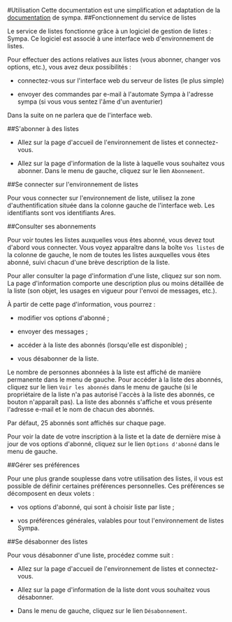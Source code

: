 #Utilisation
Cette documentation est une simplification et adaptation de la [documentation](http://listes.ares-ensiie.eu/wws/help/user) de sympa.
##Fonctionnement du service de listes

Le service de listes fonctionne grâce à un logiciel de gestion de listes : Sympa. Ce logiciel est associé à une interface web d'environnement de listes.

Pour effectuer des actions relatives aux listes (vous abonner, changer vos options, etc.), vous avez deux possibilités :

   - connectez-vous sur l'interface web du serveur de listes (le plus simple)
    
   - envoyer des commandes par e-mail à l'automate Sympa à l'adresse sympa (si vous vous sentez l'âme d'un aventurier)
   
Dans la suite on ne parlera que de l'interface web.
 
##S'abonner à des listes

   - Allez sur la page d'accueil de l'environnement de listes et connectez-vous.
   
   - Allez sur la page d'information de la liste à laquelle vous souhaitez vous abonner.
    Dans le menu de gauche, cliquez sur le lien `Abonnement`.

##Se connecter sur l'environnement de listes

Pour vous connecter sur l'environnement de liste, utilisez la zone d'authentification située dans la colonne gauche de l'interface web. Les identifiants sont vos identifiants Ares.


##Consulter ses abonnements

Pour voir toutes les listes auxquelles vous êtes abonné, vous devez tout d'abord vous connecter. Vous voyez apparaître dans la boîte `Vos listes` de la colonne de gauche, le nom de toutes les listes auxquelles vous êtes abonné, suivi chacun d'une brève description de la liste.

Pour aller consulter la page d'information d'une liste, cliquez sur son nom. La page d'information comporte une description plus ou moins détaillée de la liste (son objet, les usages en vigueur pour l'envoi de messages, etc.).

À partir de cette page d'information, vous pourrez :

   - modifier vos options d'abonné ;
    
   - envoyer des messages ;
  
   - accéder à la liste des abonnés (lorsqu'elle est disponible) ;
    
   - vous désabonner de la liste.

Le nombre de personnes abonnées à la liste est affiché de manière permanente dans le menu de gauche. Pour accéder à la liste des abonnés, cliquez sur le lien `Voir les abonnés` dans le menu de gauche (si le propriétaire de la liste n'a pas autorisé l'accès à la liste des abonnés, ce bouton n'apparaît pas). La liste des abonnés s'affiche et vous présente l'adresse e-mail et le nom de chacun des abonnés.

Par défaut, 25 abonnés sont affichés sur chaque page.


Pour voir la date de votre inscription à la liste et la date de dernière mise à jour de vos options d'abonné, cliquez sur le lien `Options d'abonné` dans le menu de gauche.

##Gérer ses préférences

Pour une plus grande souplesse dans votre utilisation des listes, il vous est possible de définir certaines préférences personnelles. Ces préférences se décomposent en deux volets :

   - vos options d'abonné, qui sont à choisir liste par liste ;
    
   - vos préférences générales, valables pour tout l'environnement de listes Sympa.


##Se désabonner des listes

Pour vous désabonner d'une liste, procédez comme suit :

   -  Allez sur la page d'accueil de l'environnement de listes et connectez-vous.
    
   - Allez sur la page d'information de la liste dont vous souhaitez vous désabonner.
    
   - Dans le menu de gauche, cliquez sur le lien `Désabonnement`.

